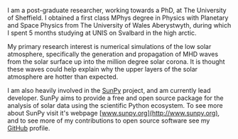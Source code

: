 <!--
.. title: Stuart Mumford
.. slug: index
.. date: 2014/01/26 00:27:08
.. tags:
.. link:
.. description:
.. type: text
-->

I am a post-graduate researcher, working towards a PhD, at
The University of Sheffield. I obtained a first class MPhys degree in Physics
with Planetary and Space Physics from The University of Wales Aberystwyth,
during which I spent 5 months studying at UNIS on Svalbard in the high arctic.

My primary research interest is numerical simulations of the low solar
atmosphere, specifically the generation and propagation of MHD waves from the
solar surface up into the million degree solar corona. It is thought these
waves could help explain why the upper layers of the solar atmosphere are
hotter than expected.

I am also heavily involved in the [SunPy](http://sunpy.org) project,
and am currently lead developer. SunPy aims to provide a free and open source
package for the analysis of solar data using the scientific Python ecosystem.
To see more about SunPy visit it's webpage [www.sunpy.org](http://www.sunpy.org),
and to see more of my contributions to open source software see
my [GitHub](https://github.com/Cadair) profile.
